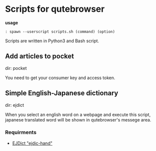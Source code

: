 # Scripts for qutebrowser

**usage**

```
: spawn --userscript scripts.sh (command) (option)
```

Scripts are written in Python3 and Bash script.  

## Add articles to pocket

dir: pocket  

You need to get your consumer key and access token.  

## Simple English-Japanese dictionary

dir: ejdict  

When you select an english word on a webpage and execute this script, japanese translated word will be shown in qutebrowser's messege area.

### Requirments

  * [EJDict "ejdic-hand"](https://github.com/kujirahand/EJDict)

